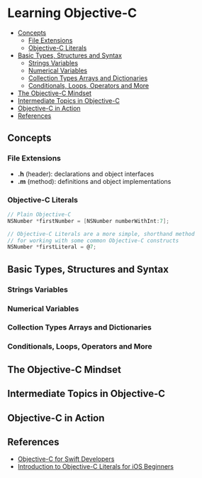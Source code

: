 # Learning Objective-C

<!-- START doctoc generated TOC please keep comment here to allow auto update -->
<!-- DON'T EDIT THIS SECTION, INSTEAD RE-RUN doctoc TO UPDATE -->


- [Concepts](#concepts)
  - [File Extensions](#file-extensions)
  - [Objective-C Literals](#objective-c-literals)
- [Basic Types, Structures and Syntax](#basic-types-structures-and-syntax)
  - [Strings Variables](#strings-variables)
  - [Numerical Variables](#numerical-variables)
  - [Collection Types Arrays and Dictionaries](#collection-types-arrays-and-dictionaries)
  - [Conditionals, Loops, Operators and More](#conditionals-loops-operators-and-more)
- [The Objective-C Mindset](#the-objective-c-mindset)
- [Intermediate Topics in Objective-C](#intermediate-topics-in-objective-c)
- [Objective-C in Action](#objective-c-in-action)
- [References](#references)

<!-- END doctoc generated TOC please keep comment here to allow auto update -->

## Concepts

### File Extensions
* **.h** (header): declarations and object interfaces
* **.m** (method): definitions and object implementations


### Objective-C Literals

```objective-c
// Plain Objective-C
NSNumber *firstNumber = [NSNumber numberWithInt:7];
```

```objective-c
// Objective-C Literals are a more simple, shorthand method
// for working with some common Objective-C constructs
NSNumber *firstLiteral = @7;
```


## Basic Types, Structures and Syntax

### Strings Variables

### Numerical Variables

### Collection Types Arrays and Dictionaries


### Conditionals, Loops, Operators and More


## The Objective-C Mindset


## Intermediate Topics in Objective-C


## Objective-C in Action


## References

- [Objective-C for Swift Developers](https://teamtreehouse.com/library/objectivec-for-swift-developers-2)
- [Introduction to Objective-C Literals for iOS Beginners](https://www.codementor.io/ios/tutorial/introduction-to-objective-c-literals-for-ios-beginners)
